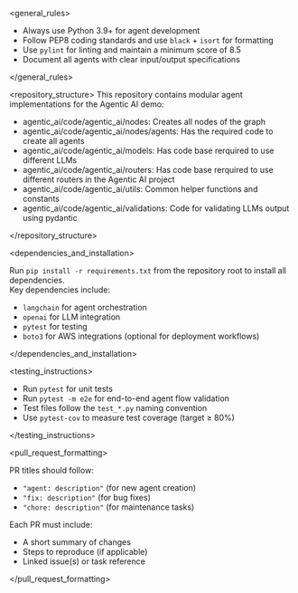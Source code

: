<general_rules>

- Always use Python 3.9+ for agent development  
- Follow PEP8 coding standards and use `black` + `isort` for formatting  
- Use `pylint` for linting and maintain a minimum score of 8.5  
- Document all agents with clear input/output specifications  

</general_rules>

<repository_structure>
This repository contains modular agent implementations for the Agentic AI demo:

- agentic_ai/code/agentic_ai/nodes: Creates all nodes of the graph
- agentic_ai/code/agentic_ai/nodes/agents: Has the required code to create all agents
- agentic_ai/code/agentic_ai/models: Has code base rerquired to use different LLMs
- agentic_ai/code/agentic_ai/routers: Has code base rerquired to use different routers in the Agentic AI project   
- agentic_ai/code/agentic_ai/utils: Common helper functions and constants
- agentic_ai/code/agentic_ai/validations: Code for validating LLMs output using pydantic

 

</repository_structure>

<dependencies_and_installation>

Run `pip install -r requirements.txt` from the repository root to install all dependencies.  
Key dependencies include:  

- `langchain` for agent orchestration  
- `openai` for LLM integration  
- `pytest` for testing  
- `boto3` for AWS integrations (optional for deployment workflows)  

</dependencies_and_installation>

<testing_instructions>

- Run `pytest` for unit tests  
- Run `pytest -m e2e` for end-to-end agent flow validation  
- Test files follow the `test_*.py` naming convention  
- Use `pytest-cov` to measure test coverage (target ≥ 80%)  

</testing_instructions>

<pull_request_formatting>

PR titles should follow:  
- `"agent: description"` (for new agent creation)  
- `"fix: description"` (for bug fixes)  
- `"chore: description"` (for maintenance tasks)  

Each PR must include:  
- A short summary of changes  
- Steps to reproduce (if applicable)  
- Linked issue(s) or task reference  

</pull_request_formatting>
